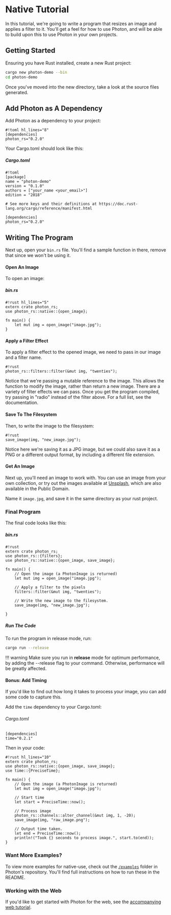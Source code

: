 # Native Tutorial

In this tutorial, we're going to write a program that resizes an image and applies a filter to it.
You'll get a feel for how to use Photon, and will be able to build upon this to use Photon in your own projects.

## Getting Started
Ensuring you have Rust installed, create a new Rust project:

```bash
cargo new photon-demo --bin
cd photon-demo
```

Once you've moved into the new directory, take a look at the source files generated.

## Add Photon as A Dependency

Add Photon as a dependency to your project:

    #!toml hl_lines="8"
    [dependencies]
    photon_rs="0.2.0"

Your Cargo.toml should look like this:

##### Cargo.toml
    #!toml
    [package]
    name = "photon-demo"
    version = "0.1.0"
    authors = ["your_name <your_email>"]
    edition = "2018"

    # See more keys and their definitions at https://doc.rust-lang.org/cargo/reference/manifest.html

    [dependencies]
    photon_rs="0.2.0"


## Writing The Program
Next up, open your `bin.rs` file. You'll find a sample function in there, remove that since we won't be using it.

#### Open An Image

To open an image:

##### bin.rs
    #!rust hl_lines="5"
    extern crate photon_rs;
    use photon_rs::native::{open_image};

    fn main() {
        let mut img = open_image("image.jpg");
    }

#### Apply a Filter Effect

To apply a filter effect to the opened image, we need to pass in our image and a filter name.

    #!rust
    photon_rs::filters::filter(&mut img, "twenties");

Notice that we're passing a mutable reference to the image. This allows the function to modify the image, rather than return a new image.
There are a variety of filter effects we can pass. Once you get the program compiled, try passing in "radio" instead of the filter above.
For a full list, see the documentation.

#### Save To The Filesystem
Then, to write the image to the filesystem:

    #!rust
    save_image(img, "new_image.jpg");

Notice here we're saving it as a JPG image, but we could also save it as a PNG or a different output format, by including a different file extension.

#### Get An Image
Next up, you'll need an image to work with. You can use an image from your own collection, or try out the images available at [Unsplash](https://unsplash.com/),
which are also available in the Public Domain.

Name it `image.jpg`, and save it in the same directory as your rust project.

### Final Program
The final code looks like this:

##### bin.rs
    #!rust
    extern crate photon_rs;
    use photon_rs::{filters};
    use photon_rs::native::{open_image, save_image};

    fn main() {
        // Open the image (a PhotonImage is returned)
        let mut img = open_image("image.jpg");

        // Apply a filter to the pixels
        filters::filter(&mut img, "twenties");

        // Write the new image to the filesystem.
        save_image(img, "new_image.jpg");

    }

##### Run The Code
To run the program in release mode, run:

```bash
cargo run --release
```

!!! warning
    Make sure you run in **release** mode for optimum performance, by adding the --release flag to your command.
    Otherwise, performance will be greatly affected.

#### Bonus: Add Timing
If you'd like to find out how long it takes to process your image, you can add some code to capture this.

Add the `time` dependency to your Cargo.toml:

###### Cargo.toml
```
[dependencies]
time="0.2.1"
```

Then in your code:

    #!rust hl_lines="10"
    extern crate photon_rs;
    use photon_rs::native::{open_image, save_image};
    use time::{PreciseTime};

    fn main() {
        // Open the image (a PhotonImage is returned)
        let mut img = open_image("image.jpg");

        // Start time
        let start = PreciseTime::now();

        // Process image
        photon_rs::channels::alter_channel(&mut img, 1, -20);
        save_image(img, "raw_image.png");

        // Output time taken.
        let end = PreciseTime::now();
        println!("Took {} seconds to process image.", start.to(end));
    }

### Want More Examples?

To view more examples for native-use, check out the [`/examples`](https://github.com/silvia-odwyer/photon/tree/master/crate/examples) folder in Photon's repository.
You'll find full instructions on how to run these in the README.

### Working with the Web
If you'd like to get started with Photon for the web, see the [accompanying web tutorial](web-tutorial.md).
